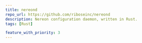 ```yaml
---
title: nereond
repo_url: https://github.com/riboseinc/nereond
description: Nereon configuration daemon, written in Rust.
tags: [Rust]

feature_with_priority: 3
---
```

